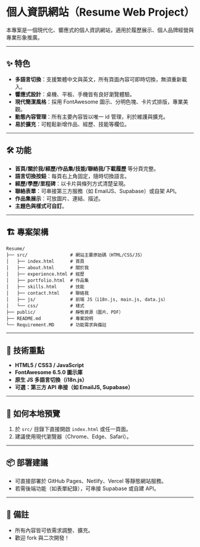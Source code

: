 # 個人資訊網站（Resume Web Project）

本專案是一個現代化、響應式的個人資訊網站，適用於履歷展示、個人品牌經營與專業形象推廣。

---

## ✨ 特色
- **多語言切換**：支援繁體中文與英文，所有頁面內容可即時切換，無須重新載入。
- **響應式設計**：桌機、平板、手機皆有良好瀏覽體驗。
- **現代簡潔風格**：採用 FontAwesome 圖示、分明色塊、卡片式排版，專業美觀。
- **動態內容管理**：所有主要內容皆以唯一 id 管理，利於維護與擴充。
- **易於擴充**：可輕鬆新增作品、經歷、技能等欄位。

---

## 🛠 功能
- **首頁/關於我/經歷/作品集/技能/聯絡我/下載履歷** 等分頁完整。
- **語言切換按鈕**：每頁右上角固定，隨時切換語言。
- **經歷/學歷/里程碑**：以卡片與條列方式清楚呈現。
- **聯絡表單**：可串接第三方服務（如 EmailJS、Supabase）或自架 API。
- **作品集展示**：可放圖片、連結、描述。
- **主題色與樣式可自訂**。

---

## 🏗️ 專案架構

```
Resume/
├── src/                # 網站主要原始碼（HTML/CSS/JS）
│   ├── index.html      # 首頁
│   ├── about.html      # 關於我
│   ├── experience.html # 經歷
│   ├── portfolio.html  # 作品集
│   ├── skills.html     # 技能
│   ├── contact.html    # 聯絡我
│   ├── js/             # 前端 JS（i18n.js, main.js, data.js）
│   └── css/            # 樣式
├── public/             # 靜態資源（圖片、PDF）
├── README.md           # 專案說明
└── Requirement.MD      # 功能需求與備註
```

---

## 🔧 技術重點
- **HTML5 / CSS3 / JavaScript**
- **FontAwesome 6.5.0 圖示庫**
- **原生 JS 多語言切換（i18n.js）**
- **可選：第三方 API 串接（如 EmailJS, Supabase）**

---

## 🚀 如何本地預覽
1. 於 `src/` 目錄下直接開啟 `index.html` 或任一頁面。
2. 建議使用現代瀏覽器（Chrome、Edge、Safari）。

---

## 📦 部署建議
- 可直接部署於 GitHub Pages、Netlify、Vercel 等靜態網站服務。
- 若需後端功能（如表單紀錄），可串接 Supabase 或自建 API。

---

## 📝 備註
- 所有內容皆可依需求調整、擴充。
- 歡迎 fork 與二次開發！
